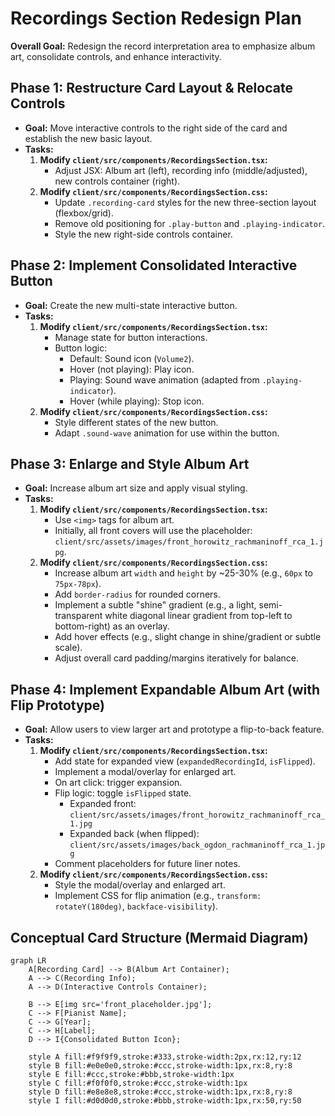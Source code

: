 # Recordings Section Redesign Plan

**Overall Goal:** Redesign the record interpretation area to emphasize album art, consolidate controls, and enhance interactivity.

## Phase 1: Restructure Card Layout & Relocate Controls
*   **Goal:** Move interactive controls to the right side of the card and establish the new basic layout.
*   **Tasks:**
    1.  **Modify `client/src/components/RecordingsSection.tsx`:**
        *   Adjust JSX: Album art (left), recording info (middle/adjusted), new controls container (right).
    2.  **Modify `client/src/components/RecordingsSection.css`:**
        *   Update `.recording-card` styles for the new three-section layout (flexbox/grid).
        *   Remove old positioning for `.play-button` and `.playing-indicator`.
        *   Style the new right-side controls container.

## Phase 2: Implement Consolidated Interactive Button
*   **Goal:** Create the new multi-state interactive button.
*   **Tasks:**
    1.  **Modify `client/src/components/RecordingsSection.tsx`:**
        *   Manage state for button interactions.
        *   Button logic:
            *   Default: Sound icon (`Volume2`).
            *   Hover (not playing): Play icon.
            *   Playing: Sound wave animation (adapted from `.playing-indicator`).
            *   Hover (while playing): Stop icon.
    2.  **Modify `client/src/components/RecordingsSection.css`:**
        *   Style different states of the new button.
        *   Adapt `.sound-wave` animation for use within the button.

## Phase 3: Enlarge and Style Album Art
*   **Goal:** Increase album art size and apply visual styling.
*   **Tasks:**
    1.  **Modify `client/src/components/RecordingsSection.tsx`:**
        *   Use `<img>` tags for album art.
        *   Initially, all front covers will use the placeholder: `client/src/assets/images/front_horowitz_rachmaninoff_rca_1.jpg`.
    2.  **Modify `client/src/components/RecordingsSection.css`:**
        *   Increase album art `width` and `height` by ~25-30% (e.g., `60px` to `75px-78px`).
        *   Add `border-radius` for rounded corners.
        *   Implement a subtle "shine" gradient (e.g., a light, semi-transparent white diagonal linear gradient from top-left to bottom-right) as an overlay.
        *   Add hover effects (e.g., slight change in shine/gradient or subtle scale).
        *   Adjust overall card padding/margins iteratively for balance.

## Phase 4: Implement Expandable Album Art (with Flip Prototype)
*   **Goal:** Allow users to view larger art and prototype a flip-to-back feature.
*   **Tasks:**
    1.  **Modify `client/src/components/RecordingsSection.tsx`:**
        *   Add state for expanded view (`expandedRecordingId`, `isFlipped`).
        *   Implement a modal/overlay for enlarged art.
        *   On art click: trigger expansion.
        *   Flip logic: toggle `isFlipped` state.
            *   Expanded front: `client/src/assets/images/front_horowitz_rachmaninoff_rca_1.jpg`
            *   Expanded back (when flipped): `client/src/assets/images/back_ogdon_rachmaninoff_rca_1.jpg`
        *   Comment placeholders for future liner notes.
    2.  **Modify `client/src/components/RecordingsSection.css`:**
        *   Style the modal/overlay and enlarged art.
        *   Implement CSS for flip animation (e.g., `transform: rotateY(180deg)`, `backface-visibility`).

## Conceptual Card Structure (Mermaid Diagram)
```mermaid
graph LR
    A[Recording Card] --> B(Album Art Container);
    A --> C(Recording Info);
    A --> D(Interactive Controls Container);

    B --> E[img src='front_placeholder.jpg'];
    C --> F[Pianist Name];
    C --> G[Year];
    C --> H[Label];
    D --> I{Consolidated Button Icon};

    style A fill:#f9f9f9,stroke:#333,stroke-width:2px,rx:12,ry:12
    style B fill:#e0e0e0,stroke:#ccc,stroke-width:1px,rx:8,ry:8
    style E fill:#ccc,stroke:#bbb,stroke-width:1px
    style C fill:#f0f0f0,stroke:#ccc,stroke-width:1px
    style D fill:#e8e8e8,stroke:#ccc,stroke-width:1px,rx:8,ry:8
    style I fill:#d0d0d0,stroke:#bbb,stroke-width:1px,rx:50,ry:50